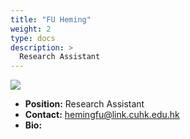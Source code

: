 ```yaml
---
title: "FU Heming"
weight: 2
type: docs
description: >
  Research Assistant
---
```


<div class="member-photo-frame wk-desk-4 wk-ipadp-4 wk-mobile-12 wk-tab-12">
    <div class=".member-photo-image">
     <img src="/images/members/FU-Heming.jpg">
    </div>
</div>

 - **Position:** Research Assistant
 - **Contact:** [hemingfu@link.cuhk.edu.hk](hemingfu@link.cuhk.edu.hk)
 - **Bio:** 